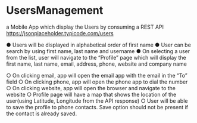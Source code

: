# UsersManagement

a Mobile App which display the Users by consuming a REST API
https://jsonplaceholder.typicode.com/users

● Users will be displayed in alphabetical order of first name
● User can be search by using first name, last name and username
● On selecting a user from the list, user will navigate to the “Profile” page which will
display the first name, last name, email, address, phone, website and company name

○ On clicking email, app will open the email app with the email in the “To” field
○ On clicking phone, app will open the phone app to dial the number
○ On clicking website, app will open the browser and navigate to the website
○ Profile page will have a map that shows the location of the user(using
Latitude, Longitude from the API response)
○ User will be able to save the profile to phone contacts. Save option should not
be present if the contact is already saved.
